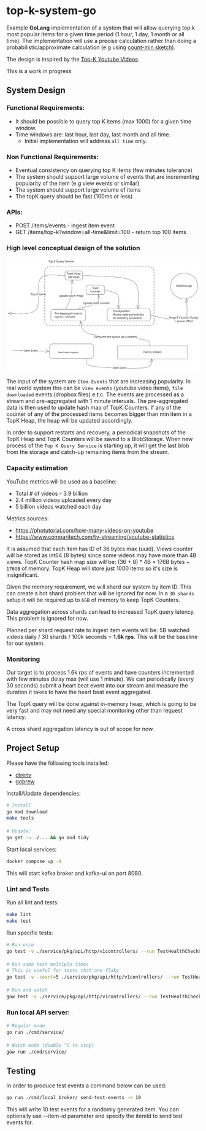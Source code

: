 # top-k-system-go

Example **GoLang** implementation of a system that will allow querying top k most popular items for a given time period (1 hour, 1 day, 1 month or all time). The implementation will use a precise calculation rather than doing a probabilistic/approximate calculation (e.g using [count-min sketch](https://en.wikipedia.org/wiki/Count–min_sketch)).

The design is inspired by the [Top-K Youtube Videos](https://www.hellointerview.com/learn/system-design/answer-keys/top-k).

This is a work in progress

## System Design

### Functional Requirements:
* It should be possible to query top K items (max 1000) for a given time window.
* Time windows are: last hour, last day, last month and all time.
  * Initial implementation will address `all time` only.

### Non Functional Requirements:
* Eventual consistency on querying top K items (few minutes tolerance)
* The system should support large volume of events that are incrementing popularity of the item (e.g view events or similar)
* The system should support large volume of items
* The topK query should be fast (100ms or less)

### APIs:
* POST /items/events - ingest item event
* GET /items/top-k?window=all-time&limit=100 - return top 100 items

### High level conceptual design of the solution
<img src="./doc/high-level-design.svg">

The input of the system are `Item Events` that are increasing popularity. In real world system this can be `view events` (youtube video items), `file downloaded` events (dropbox files) e.t.c. The events are processed as a stream and pre-aggregated with 1 minute intervals. The pre-aggregated data is then used to update hash map of TopK Counters. If any of the counter of any of the processed items becomes bigger than min item in a TopK Heap, the heap will be updated accordingly.

In order to support restarts and recovery, a periodical snapshots of the TopK Heap and TopK Counters will be saved to a BlobStorage. When new process of the `Top K Query Service` is starting up, it will get the last blob from the storage and catch-up remaining items from the stream.

### Capacity estimation

YouTube metrics will be used as a baseline:
* Total # of videos - 3.9 billion
* 2.4 million videos uploaded every day
* 5 billion videos watched each day

Metrics sources: 
* https://photutorial.com/how-many-videos-on-youtube
* https://www.comparitech.com/tv-streaming/youtube-statistics

It is assumed that each item has ID of 36 bytes max (uuid). Views counter will be stored as int64 (8 bytes) since some videos may have more than 4B views. TopK Counter hash map size will be: (36 + 8) * 4B = 176B bytes ~ `176GB` of memory. TopK Heap will store just 1000 items so it's size is insignificant.

Given the memory requirement, we will shard our system by item ID. This can create a hot shard problem that will be ignored for now. In a `30 shards` setup it will be required up to `6GB` of memory to keep TopK Counters.

Data aggregation across shards can lead to increased TopK query latency. This problem is ignored for now.

Planned per shard request rate to ingest item events will be: 5B watched videos daily / 30 shards / 100k seconds = **1.6k rps**. This will be the baseline for our system.

### Monitoring

Our target is to process 1.6k rps of events and have counters incremented with few minutes delay max (will use 1 minute). We can periodically (every 30 seconds) submit a heart beat event into our stream and measure the duration it takes to have the heart beat event aggregated.

The TopK query will be done against in-memory heap, which is going to be very fast and may not need any special monitoring other than request latency. 

A cross shard aggregation latency is out of scope for now.

## Project Setup

Please have the following tools installed: 
* [direnv](https://github.com/direnv/direnv) 
* [gobrew](https://github.com/kevincobain2000/gobrew#install-or-update)

Install/Update dependencies: 
```sh
# Install
go mod download
make tools

# Update:
go get -u ./... && go mod tidy
```

Start local services:
```sh
docker compose up -d
```
This will start kafka broker and kafka-ui on port 8080.

### Lint and Tests

Run all lint and tests:
```bash
make lint
make test
```

Run specific tests:
```bash
# Run once
go test -v ./service/pkg/api/http/v1controllers/ --run TestHealthCheckController

# Run same test multiple times
# This is useful for tests that are flaky
go test -v -count=5 ./service/pkg/api/http/v1controllers/ --run TestHealthCheckController

# Run and watch
gow test -v ./service/pkg/api/http/v1controllers/ --run TestHealthCheckController
```
### Run local API server:

```bash
# Regular mode
go run ./cmd/service/

# Watch mode (double ^C to stop)
gow run ./cmd/service/
```

## Testing

In order to produce test events a command below can be used:
```sh
go run ./cmd/local_broker/ send-test-events -n 10
```
This will write 10 test events for a randomly generated item. You can optionally use --item-id parameter and specify the itemId to send test events for.